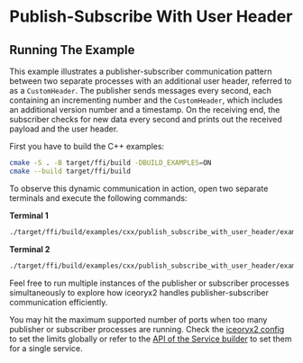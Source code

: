 # Publish-Subscribe With User Header

## Running The Example

This example illustrates a publisher-subscriber communication pattern between two separate
processes with an additional user header, referred to as a `CustomHeader`. The publisher sends messages
every second, each containing an incrementing number and the `CustomHeader`, which includes an
additional version number and a timestamp. On the receiving end, the subscriber checks for new data
every second and prints out the received payload and the user header.

First you have to build the C++ examples:

```sh
cmake -S . -B target/ffi/build -DBUILD_EXAMPLES=ON
cmake --build target/ffi/build
```

To observe this dynamic communication in action, open two separate terminals and execute the
following commands:

**Terminal 1**

```sh
./target/ffi/build/examples/cxx/publish_subscribe_with_user_header/example_cxx_publish_subscribe_user_header_subscriber
```

**Terminal 2**

```sh
./target/ffi/build/examples/cxx/publish_subscribe_with_user_header/example_cxx_publish_subscribe_user_header_publisher
```

Feel free to run multiple instances of the publisher or subscriber processes simultaneously to
explore how iceoryx2 handles publisher-subscriber communication efficiently.

You may hit the maximum supported number of ports when too many publisher or subscriber processes
are running. Check the [iceoryx2 config](../../../config) to set the limits globally or refer to
the [API of the Service builder](https://docs.rs/iceoryx2/latest/iceoryx2/service/index.html) to
set them for a single service.
